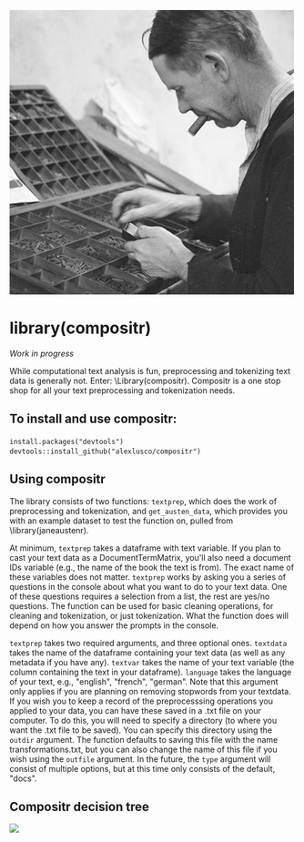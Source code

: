 ![](https://github.com/alexlusco/compositr/blob/master/compositor.jpg)

# library(compositr)

*Work in progress*

While computational text analysis is fun, preprocessing and tokenizing text data is generally not. Enter: \Library(compositr). Compositr is a one stop shop for all your text preprocessing and tokenization needs.

## To install and use compositr:
```install.packages("devtools")```
```devtools::install_github("alexlusco/compositr")```

## Using compositr

The library consists of two functions: ```textprep```, which does the work of preprocessing and tokenization, and ```get_austen_data```, which provides you with an example dataset to test the function on, pulled from \library(janeaustenr). 

At minimum, ```textprep``` takes a dataframe with text variable. If you plan to cast your text data as a DocumentTermMatrix, you'll also need a document IDs variable (e.g., the name of the book the text is from). The exact name of these variables does not matter. ```textprep``` works by asking you a series of questions in the console about what you want to do to your text data. One of these questions requires a selection from a list, the rest are yes/no questions. The function can be used for basic cleaning operations, for cleaning and tokenization, or just tokenization. What the function does will depend on how you answer the prompts in the console.

```textprep``` takes two required arguments, and three optional ones. ```textdata``` takes the name of the dataframe containing your text data (as well as any metadata if you have any). ```textvar``` takes the name of your text variable (the column containing the text in your dataframe). ```language``` takes the language of your text, e.g., "english", "french", "german". Note that this argument only applies if you are planning on removing stopwords from your textdata. If you wish you to keep a record of the preprocesssing operations you applied to your data, you can have these saved in a .txt file on your computer. To do this, you will need to specify a directory (to where you want the .txt file to be saved). You can specify this directory using the ```outdir``` argument. The function defaults to saving this file with the name transformations.txt, but you can also change the name of this file if you wish using the ```outfile``` argument. In the future, the ```type``` argument will consist of multiple options, but at this time only consists of the default, "docs".

## Compositr decision tree
![](https://github.com/alexlusco/compositr/blob/master/compositr_decision_tree.png)